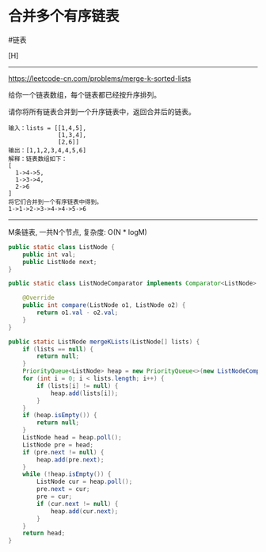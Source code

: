 # 合并多个有序链表

#链表 

[H]

---

https://leetcode-cn.com/problems/merge-k-sorted-lists

给你一个链表数组，每个链表都已经按升序排列。

请你将所有链表合并到一个升序链表中，返回合并后的链表。

```text
输入：lists = [[1,4,5],
              [1,3,4],
              [2,6]]
输出：[1,1,2,3,4,4,5,6]
解释：链表数组如下：
[
  1->4->5,
  1->3->4,
  2->6
]
将它们合并到一个有序链表中得到。
1->1->2->3->4->4->5->6
```

---

M条链表, 一共N个节点, 复杂度: O(N * logM)  

```java
public static class ListNode {
    public int val;
    public ListNode next;
}

public static class ListNodeComparator implements Comparator<ListNode> {

    @Override
    public int compare(ListNode o1, ListNode o2) {
        return o1.val - o2.val; 
    }
}

public static ListNode mergeKLists(ListNode[] lists) {
    if (lists == null) {
        return null;
    }
    PriorityQueue<ListNode> heap = new PriorityQueue<>(new ListNodeComparator());
    for (int i = 0; i < lists.length; i++) {
        if (lists[i] != null) {
            heap.add(lists[i]);
        }
    }
    if (heap.isEmpty()) {
        return null;
    }
    ListNode head = heap.poll();
    ListNode pre = head;
    if (pre.next != null) {
        heap.add(pre.next);
    }
    while (!heap.isEmpty()) {
        ListNode cur = heap.poll();
        pre.next = cur;
        pre = cur;
        if (cur.next != null) {
            heap.add(cur.next);
        }
    }
    return head;
}
```